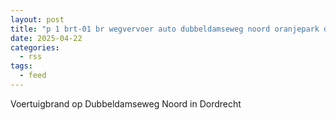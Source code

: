 ```yaml
---
layout: post
title: "p 1 brt-01 br wegvervoer auto dubbeldamseweg noord oranjepark dordrecht 186531"
date: 2025-04-22
categories: 
  - rss
tags: 
  - feed
---
```


Voertuigbrand op Dubbeldamseweg Noord in Dordrecht
